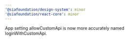 ```yaml
---
'@siafoundation/design-system': minor
'@siafoundation/react-core': minor
---
```


App setting allowCustomApi is now more accurately named loginWithCustomApi.
